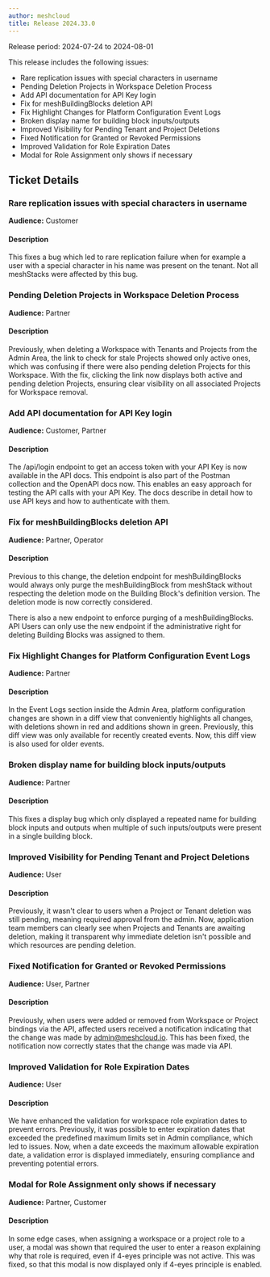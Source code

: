 ```yaml
---
author: meshcloud
title: Release 2024.33.0
---
```


Release period: 2024-07-24 to 2024-08-01

This release includes the following issues:
* Rare replication issues with special characters in username
* Pending Deletion Projects in Workspace Deletion Process
* Add API documentation for API Key login
* Fix for meshBuildingBlocks deletion API
* Fix Highlight Changes for Platform Configuration Event Logs
* Broken display name for building block inputs/outputs
* Improved Visibility for Pending Tenant and Project Deletions
* Fixed Notification for Granted or Revoked Permissions
* Improved Validation for Role Expiration Dates
* Modal for Role Assignment only shows if necessary
<!--truncate-->

## Ticket Details
### Rare replication issues with special characters in username
**Audience:** Customer<br>

#### Description
This fixes a bug which led to rare replication failure when for example
a user with a special character in his name was present on the tenant.
Not all meshStacks were affected by this bug.

### Pending Deletion Projects in Workspace Deletion Process
**Audience:** Partner<br>

#### Description
Previously, when deleting a Workspace with Tenants and Projects from the Admin Area, the link to check for stale Projects 
showed only active ones, which was confusing if there were also pending deletion Projects for this Workspace. With the fix, 
clicking the link now displays both active and pending deletion Projects, ensuring clear visibility on all associated Projects 
for Workspace removal.

### Add API documentation for API Key login
**Audience:** Customer, Partner<br>

#### Description
The /api/login endpoint to get an access token with your API Key is now available in the API docs.
This endpoint is also part of the Postman collection and the OpenAPI docs now. This enables an easy
approach for testing the API calls with your API Key. The docs describe in detail how to use API keys
and how to authenticate with them.

### Fix for meshBuildingBlocks deletion API
**Audience:** Partner, Operator<br>

#### Description
Previous to this change, the deletion endpoint for meshBuildingBlocks
would always only purge the meshBuildingBlock from meshStack without
respecting the deletion mode on the Building Block's definition version.
The deletion mode is now correctly considered.

There is also a new endpoint to enforce purging of a meshBuildingBlocks.
API Users can only use the new endpoint if the administrative right for
deleting Building Blocks was assigned to them.

### Fix Highlight Changes for Platform Configuration Event Logs
**Audience:** Partner<br>

#### Description
In the Event Logs section inside the Admin Area, platform configuration
changes are shown in a diff view that conveniently highlights all changes,
with deletions shown in red and additions shown in green. Previously, this
diff view was only available for recently created events. Now, this diff view
is also used for older events.

### Broken display name for building block inputs/outputs
**Audience:** Partner<br>

#### Description
This fixes a display bug which only displayed a repeated name for building block
inputs and outputs when multiple of such inputs/outputs were present in a single
building block.

### Improved Visibility for Pending Tenant and Project Deletions
**Audience:** User<br>

#### Description
Previously, it wasn't clear to users when a Project or Tenant deletion was still 
pending, meaning required approval from the admin. Now, application team members 
can clearly see when Projects and Tenants are awaiting deletion, making it 
transparent why immediate deletion isn't possible and which resources are pending 
deletion.

### Fixed Notification for Granted or Revoked Permissions
**Audience:** User, Partner<br>

#### Description
Previously, when users were added or removed from Workspace or Project
bindings via the API, affected users received a notification indicating that
the change was made by admin@meshcloud.io. This has been fixed, the
notification now correctly states that the change was made via API.

### Improved Validation for Role Expiration Dates
**Audience:** User<br>

#### Description
We have enhanced the validation for workspace role expiration dates to prevent errors. Previously, it was possible to enter 
expiration dates that exceeded the predefined maximum limits set in Admin compliance, which led to issues. Now, when a date 
exceeds the maximum allowable expiration date, a validation error is displayed immediately, ensuring compliance and preventing 
potential errors.

### Modal for Role Assignment only shows if necessary
**Audience:** Partner, Customer<br>

#### Description
In some edge cases, when assigning a workspace or a project role to a user, a
modal was shown that required the user to enter a reason explaining why that
role is required, even if 4-eyes principle was not active. This was fixed, so
that this modal is now displayed only if 4-eyes principle is enabled.

